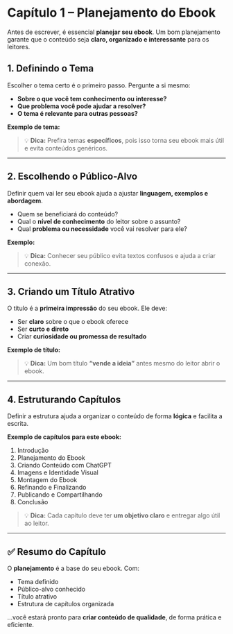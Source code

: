 # Capítulo 1 – Planejamento do Ebook

Antes de escrever, é essencial **planejar seu ebook**. Um bom planejamento garante que o conteúdo seja **claro, organizado e interessante** para os leitores.

## 1. Definindo o Tema

Escolher o tema certo é o primeiro passo. Pergunte a si mesmo:

- **Sobre o que você tem conhecimento ou interesse?**  
- **Que problema você pode ajudar a resolver?**  
- **O tema é relevante para outras pessoas?**  

**Exemplo de tema:**  


> 💡 **Dica:** Prefira temas **específicos**, pois isso torna seu ebook mais útil e evita conteúdos genéricos.

---

## 2. Escolhendo o Público-Alvo

Definir quem vai ler seu ebook ajuda a ajustar **linguagem, exemplos e abordagem**.

- Quem se beneficiará do conteúdo?  
- Qual o **nível de conhecimento** do leitor sobre o assunto?  
- Qual **problema ou necessidade** você vai resolver para ele?  

**Exemplo:**  


> 💡 **Dica:** Conhecer seu público evita textos confusos e ajuda a criar conexão.

---

## 3. Criando um Título Atrativo

O título é a **primeira impressão** do seu ebook. Ele deve:

- Ser **claro** sobre o que o ebook oferece  
- Ser **curto e direto**  
- Criar **curiosidade ou promessa de resultado**  

**Exemplo de título:**  


> 💡 **Dica:** Um bom título **“vende a ideia”** antes mesmo do leitor abrir o ebook.

---

## 4. Estruturando Capítulos

Definir a estrutura ajuda a organizar o conteúdo de forma **lógica** e facilita a escrita.

**Exemplo de capítulos para este ebook:**

1. Introdução  
2. Planejamento do Ebook  
3. Criando Conteúdo com ChatGPT  
4. Imagens e Identidade Visual  
5. Montagem do Ebook  
6. Refinando e Finalizando  
7. Publicando e Compartilhando  
8. Conclusão  

> 💡 **Dica:** Cada capítulo deve ter **um objetivo claro** e entregar algo útil ao leitor.
	
---

## ✅ Resumo do Capítulo

O **planejamento** é a base do seu ebook. Com:

- Tema definido  
- Público-alvo conhecido  
- Título atrativo  
- Estrutura de capítulos organizada  

…você estará pronto para **criar conteúdo de qualidade**, de forma prática e eficiente.

